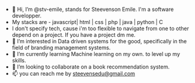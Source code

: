 - 👋 Hi, I’m @stv-emile, stands for Steevenson Emile. I'm a software developper.
- My stacks are - javascript| html | css | php | java | python | C 
- I don't specify tech, cause i'm too flexible to navigate from one to other depend on a project. If you have a project dm me.
- 👀 I’m interested in Data driven systems for the good, specifically in the field of branding management systems.
- 🌱 I’m currently learning Machine learning on my own. to level up my skills.
- 💞️ I’m looking to collaborate on a book recommendation system.
- 📫 you can reach me by steevensedu@gmail.com


